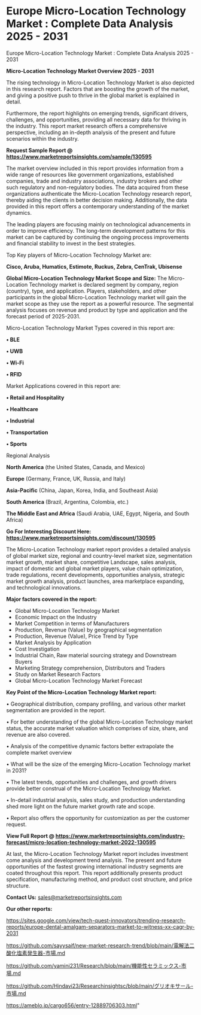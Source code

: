 # Europe Micro-Location Technology Market : Complete Data Analysis 2025 - 2031
Europe Micro-Location Technology Market : Complete Data Analysis 2025 - 2031

<Strong> Micro-Location Technology Market Overview 2025 - 2031</strong>

The rising technology in Micro-Location Technology Market is also depicted in this research report. Factors that are boosting the growth of the market, and giving a positive push to thrive in the global market is explained in detail.

Furthermore, the report highlights on emerging trends, significant drivers, challenges, and opportunities, providing all necessary data for thriving in the industry. This report market research offers a comprehensive perspective, including an in-depth analysis of the present and future scenarios within the industry.

<strong>Request Sample Report @ <a href=https://www.marketreportsinsights.com/sample/130595>https://www.marketreportsinsights.com/sample/130595</a></strong>

The market overview included in this report provides information from a wide range of resources like government organizations, established companies, trade and industry associations, industry brokers and other such regulatory and non-regulatory bodies. The data acquired from these organizations authenticate the Micro-Location Technology research report, thereby aiding the clients in better decision making. Additionally, the data provided in this report offers a contemporary understanding of the market dynamics.

The leading players are focusing mainly on technological advancements in order to improve efficiency. The long-term development patterns for this market can be captured by continuing the ongoing process improvements and financial stability to invest in the best strategies.

Top Key players of Micro-Location Technology Market are:

<strong>Cisco, Aruba, Humatics, Estimote, Ruckus, Zebra, CenTrak, Ubisense</strong>

<strong><b>Global Micro-Location Technology Market Scope and Size:</b></strong>
The Micro-Location Technology market is declared segment by company, region (country), type, and application. Players, stakeholders, and other participants in the global Micro-Location Technology market will gain the market scope as they use the report as a powerful resource. The segmental analysis focuses on revenue and product by type and application and the forecast period of 2025-2031.

Micro-Location Technology Market Types covered in this report are:

<strong>• BLE

• UWB

• Wi-Fi

• RFID</strong>

Market Applications covered in this report are:

<strong>• Retail and Hospitality

• Healthcare

• Industrial

• Transportation

• Sports</strong> 

Regional Analysis

<strong>North America</strong> (the United States, Canada, and Mexico)

<strong>Europe</strong> (Germany, France, UK, Russia, and Italy)

<strong>Asia-Pacific</strong> (China, Japan, Korea, India, and Southeast Asia)

<strong>South America</strong> (Brazil, Argentina, Colombia, etc.)

<strong>The Middle East and Africa</strong> (Saudi Arabia, UAE, Egypt, Nigeria, and South Africa)

<strong>Go For Interesting Discount Here: <a href=https://www.marketreportsinsights.com/discount/130595>https://www.marketreportsinsights.com/discount/130595</a></strong>

The Micro-Location Technology market report provides a detailed analysis of global market size, regional and country-level market size, segmentation market growth, market share, competitive Landscape, sales analysis, impact of domestic and global market players, value chain optimization, trade regulations, recent developments, opportunities analysis, strategic market growth analysis, product launches, area marketplace expanding, and technological innovations.

<strong><b>Major factors covered in the report:</b></strong>
<ul>
  <li>Global Micro-Location Technology Market </li>
  <li>Economic Impact on the Industry</li>
  <li>Market Competition in terms of Manufacturers</li>
  <li>Production, Revenue (Value) by geographical segmentation</li>
  <li>Production, Revenue (Value), Price Trend by Type</li>
  <li>Market Analysis by Application</li>
  <li>Cost Investigation</li>
  <li>Industrial Chain, Raw material sourcing strategy and Downstream Buyers</li>
  <li>Marketing Strategy comprehension, Distributors and Traders</li>
  <li>Study on Market Research Factors</li>
  <li>Global Micro-Location Technology Market Forecast</li>
</ul>

<strong><b>Key Point of the Micro-Location Technology Market report:</b></strong>

• Geographical distribution, company profiling, and various other market segmentation are provided in the report.

• For better understanding of the global Micro-Location Technology market status, the accurate market valuation which comprises of size, share, and revenue are also covered.

• Analysis of the competitive dynamic factors better extrapolate the complete market overview

• What will be the size of the emerging Micro-Location Technology market in 2031?

• The latest trends, opportunities and challenges, and growth drivers provide better construal of the Micro-Location Technology Market.

• In-detail industrial analysis, sales study, and production understanding shed more light on the future market growth rate and scope.

• Report also offers the opportunity for customization as per the customer request.

<strong><b>View Full Report @ <a href=https://www.marketreportsinsights.com/industry-forecast/micro-location-technology-market-2022-130595>https://www.marketreportsinsights.com/industry-forecast/micro-location-technology-market-2022-130595</a></b></strong>


At last, the Micro-Location Technology Market report includes investment come analysis and development trend analysis. The present and future opportunities of the fastest growing international industry segments are coated throughout this report. This report additionally presents product specification, manufacturing method, and product cost structure, and price structure.

<strong>Contact Us:</strong>
sales@marketreportsinsights.com

<strong>Our other reports:</strong>

<a href=https://sites.google.com/view/tech-quest-innovators/trending-research-reports/europe-dental-amalgam-separators-market-to-witness-xx-cagr-by-2031>https://sites.google.com/view/tech-quest-innovators/trending-research-reports/europe-dental-amalgam-separators-market-to-witness-xx-cagr-by-2031</a>

<a href=https://github.com/sayysaif/new-market-research-trend/blob/main/電解法二酸化塩素発生器-市場.md>https://github.com/sayysaif/new-market-research-trend/blob/main/電解法二酸化塩素発生器-市場.md</a>

<a href=https://github.com/yamini231/Research/blob/main/機能性セラミックス-市場.md>https://github.com/yamini231/Research/blob/main/機能性セラミックス-市場.md</a>

<a href=https://github.com/Hindavi23/Researchinsightsc/blob/main/グリオキサール-市場.md>https://github.com/Hindavi23/Researchinsightsc/blob/main/グリオキサール-市場.md</a>

<a href=https://ameblo.jp/cargo656/entry-12889706303.html>https://ameblo.jp/cargo656/entry-12889706303.html</a>"
